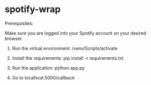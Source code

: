 # spotify-wrap

Prerequisites:

Make sure you are logged into your Spotify account on your desired browser.


1. Run the virtual environment:
    /venv/Scripts/activate

2. Install the requirements:
    pip install -r requirements.txt

3. Run the application:
    python app.py

4. Go to localhost:5000/callback
